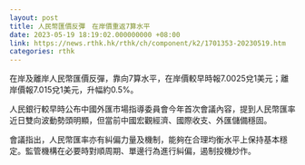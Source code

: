 ```yaml
---
layout: post
title: 人民幣匯價反彈　在岸價重返7算水平
date: 2023-05-19 18:19:02.000000000 +08:00
link: https://news.rthk.hk/rthk/ch/component/k2/1701353-20230519.htm
categories: rthk
---
```


在岸及離岸人民幣匯價反彈，靠向7算水平，在岸價較早時報7.0025兌1美元；離岸價報7.015兌1美元，升幅約0.5%。

人民銀行較早時公布中國外匯市場指導委員會今年首次會議內容，提到人民幣匯率近日雙向波動勢頭明顯，但當前中國宏觀經濟、國際收支、外匯儲備穩固。

會議指出，人民幣匯率亦有糾偏力量及機制，能夠在合理均衡水平上保持基本穩定。監管機構在必要時對順周期、單邊行為進行糾偏，遏制投機炒作。

